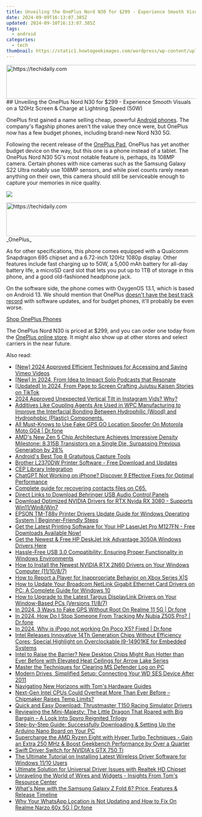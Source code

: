 ```yaml
---
title: Unveiling the OnePlus Nord N30 for $299 - Experience Smooth Visuals on a 120Hz Screen & Charge at Lightning Speed (50W)
date: 2024-09-09T16:13:07.385Z
updated: 2024-09-10T16:13:07.385Z
tags:
  - android
categories:
  - tech
thumbnail: https://static1.howtogeekimages.com/wordpress/wp-content/uploads/2023/05/OnePlus-Nord-N30-1-1.jpg
---
```


<!-- affiliate ads begin -->
<a href="https://appsumo.8odi.net/c/5597632/2128842/7443" target="_top" id="2128842">
  <img src="//a.impactradius-go.com/display-ad/7443-2128842" border="0" alt="https://techidaily.com" width="600" height="90"/>
</a>
<img height="0" width="0" src="https://appsumo.8odi.net/i/5597632/2128842/7443" style="position:absolute;visibility:hidden;" border="0" />
<!-- affiliate ads end -->
## Unveiling the OnePlus Nord N30 for $299 - Experience Smooth Visuals on a 120Hz Screen & Charge at Lightning Speed (50W)

OnePlus first gained a name selling cheap, powerful [Android phones](https://twitter-videos.techidaily.com/hot-takes-highlight-twitters-trending-topics-for-2024/). The company's flagship phones aren't the value they once were, but OnePlus now has a few budget phones, including brand-new Nord N30 5G.

 Following the recent release of the [OnePlus Pad](https://graphic-issues.techidaily.com/expertise-meets-simplicity-effortless-graphic-driver-update-on-windows-os/), OnePlus has yet another budget device on the way, but this one is a phone instead of a tablet. The OnePlus Nord N30 5G's most notable feature is, perhaps, its 108MP camera. Certain phones with nice cameras such as the Samsung Galaxy S22 Ultra notably use 108MP sensors, and while pixel counts rarely mean anything on their own, this camera should still be serviceable enough to capture your memories in nice quality.

![](https://static1.howtogeekimages.com/wordpress/wp-content/uploads/2023/05/OnePlus-Nord-N30-5G-Image.jpg) 

<!-- affiliate ads begin -->
<a href="https://unicoeye.pxf.io/c/5597632/2134489/18498" target="_top" id="2134489">
  <img src="//a.impactradius-go.com/display-ad/18498-2134489" border="0" alt="https://techidaily.com" width="728" height="90"/>
</a>
<img height="0" width="0" src="https://unicoeye.pxf.io/i/5597632/2134489/18498" style="position:absolute;visibility:hidden;" border="0" />
<!-- affiliate ads end -->
_OnePlus_

 As for other specifications, this phone comes equipped with a Qualcomm Snapdragon 695 chipset and a 6.72-inch 120Hz 1080p display. Other features include fast charging up to 50W, a 5,000 mAh battery for all-day battery life, a microSD card slot that lets you put up to 1TB of storage in this phone, and a good old-fashioned headphone jack.

 On the software side, the phone comes with OxygenOS 13.1, which is based on Android 13\. We should mention that OnePlus [doesn't have the best track record](https://www.theverge.com/2022/11/30/23484102/oneplus-android-updates-2023-phones-extends-support-period-select-models) with software updates, and for budget phones, it'll probably be even worse.

[Shop OnePlus Phones](https://onepluscom.pxf.io/c/5597632/916678/12532?subId1=UUhtgUeUpU201585&subId2=ehtg&u=https%3A%2F%2Fwww.oneplus.com%2Fus%2Fstore%2Fphone) 

 The OnePlus Nord N30 is priced at $299, and you can order one today from the [OnePlus online store](https://onepluscom.pxf.io/c/5597632/916678/12532?subId1=UUhtgUeUpU201585&subId2=ehtg&u=https%3A%2F%2Fwww.oneplus.com%2Fus%2Fstore%2Fphone). It might also show up at other stores and select carriers in the near future.

<ins class="adsbygoogle"
     style="display:block"
     data-ad-format="autorelaxed"
     data-ad-client="ca-pub-7571918770474297"
     data-ad-slot="1223367746"></ins>



<ins class="adsbygoogle"
     style="display:block"
     data-ad-client="ca-pub-7571918770474297"
     data-ad-slot="8358498916"
     data-ad-format="auto"
     data-full-width-responsive="true"></ins>

<span class="atpl-alsoreadstyle">Also read:</span>
<div><ul>
<li><a href="https://vimeo-videos.techidaily.com/new-2024-approved-efficient-techniques-for-accessing-and-saving-vimeo-videos/"><u>[New] 2024 Approved Efficient Techniques for Accessing and Saving Vimeo Videos</u></a></li>
<li><a href="https://fox-http.techidaily.com/new-in-2024-from-idea-to-impact-solo-podcasts-that-resonate/"><u>[New] In 2024, From Idea to Impact Solo Podcasts that Resonate</u></a></li>
<li><a href="https://tiktok-videos.techidaily.com/updated-in-2024-from-page-to-screen-crafting-jujutsu-kaisen-stories-on-tiktok/"><u>[Updated] In 2024, From Page to Screen Crafting Jujutsu Kaisen Stories on TikTok</u></a></li>
<li><a href="https://article-helps.techidaily.com/2024-approved-unexpected-vertical-tilt-in-instagram-vids-why/"><u>2024 Approved Unexpected Vertical Tilt in Instagram Vids? Why?</u></a></li>
<li><a href="https://hardware-help.techidaily.com/additives-like-coupling-agents-are-used-in-wpc-manufacturing-to-improve-the-interfacial-bonding-between-hydrophilic-wood-and-hydrophobic-plastic-components.51/"><u>Additives Like Coupling Agents Are Used in WPC Manufacturing to Improve the Interfacial Bonding Between Hydrophilic (Wood) and Hydrophobic (Plastic) Components.</u></a></li>
<li><a href="https://fake-location.techidaily.com/all-must-knows-to-use-fake-gps-go-location-spoofer-on-motorola-moto-g04-drfone-by-drfone-virtual-android/"><u>All Must-Knows to Use Fake GPS GO Location Spoofer On Motorola Moto G04 | Dr.fone</u></a></li>
<li><a href="https://hardware-help.techidaily.com/amds-new-zen-5-chip-architecture-achieves-impressive-density-milestone-8315b-transistors-on-a-single-die-surpassing-previous-generation-by-28/"><u>AMD's New Zen 5 Chip Architecture Achieves Impressive Density Milestone: 8.315B Transistors on a Single Die, Surpassing Previous Generation by 28%</u></a></li>
<li><a href="https://on-screen-recording.techidaily.com/androids-best-top-8-gratuitous-capture-tools/"><u>Android's Best Top 8 Gratuitous Capture Tools</u></a></li>
<li><a href="https://hardware-help.techidaily.com/brother-l2370dw-printer-software-free-download-and-updates/"><u>Brother L2370DW Printer Software - Free Download and Updates</u></a></li>
<li><a href="https://windows11.techidaily.com/cep-library-integration/"><u>CEP Library Integration</u></a></li>
<li><a href="https://fox-that.techidaily.com/chatgpt-not-working-on-iphone-discover-9-effective-fixes-for-optimal-performance/"><u>ChatGPT Not Working on iPhone? Discover 9 Effective Fixes for Optimal Performance</u></a></li>
<li><a href="https://phone-solutions.techidaily.com/complete-guide-for-recovering-contacts-files-on-c65-by-fonelab-android-recover-contacts/"><u>Complete guide for recovering contacts files on C65.</u></a></li>
<li><a href="https://hardware-help.techidaily.com/direct-links-to-download-behringer-usb-audio-control-panels/"><u>Direct Links to Download Behringer USB Audio Control Panels</u></a></li>
<li><a href="https://hardware-help.techidaily.com/download-optimized-nvidia-drivers-for-rtx-nvida-rx-3080-supports-win11win8win7/"><u>Download Optimized NVIDIA Drivers for RTX Nvida RX 3080 - Supports Win11/Win8/Win7</u></a></li>
<li><a href="https://hardware-help.techidaily.com/epson-tm-t88v-printer-drivers-update-guide-for-windows-operating-system-beginner-friendly-steps/"><u>EPSON TM-T88v Printer Drivers Update Guide for Windows Operating System | Beginner-Friendly Steps</u></a></li>
<li><a href="https://hardware-help.techidaily.com/get-the-latest-printing-software-for-your-hp-laserjet-pro-m127fn-free-downloads-available-now/"><u>Get the Latest Printing Software for Your HP LaserJet Pro M127FN - Free Downloads Available Now!</u></a></li>
<li><a href="https://hardware-help.techidaily.com/get-the-newest-and-free-hp-deskjet-ink-advantage-3050a-windows-drivers-here/"><u>Get the Newest & Free HP DeskJet Ink Advantage 3050A Windows Drivers Here</u></a></li>
<li><a href="https://hardware-help.techidaily.com/hassle-free-usb-30-compatibility-ensuring-proper-functionality-in-windows-environments/"><u>Hassle-Free USB 3.0 Compatibility: Ensuring Proper Functionality in Windows Environments</u></a></li>
<li><a href="https://hardware-help.techidaily.com/how-to-install-the-newest-nvidia-rtx-2n60-drivers-on-your-windows-computer-111087/"><u>How to Install the Newest NVIDIA RTX 2N60 Drivers on Your Windows Computer (11/10/8/7)</u></a></li>
<li><a href="https://games-able.techidaily.com/how-to-report-a-player-for-inappropriate-behavior-on-xbox-series-xs/"><u>How to Report a Player for Inappropriate Behavior on Xbox Series X|S</u></a></li>
<li><a href="https://hardware-help.techidaily.com/how-to-update-your-broadcom-netlink-gigabit-ethernet-card-drivers-on-pc-a-complete-guide-for-windows-10/"><u>How to Update Your Broadcom NetLink Gigabit Ethernet Card Drivers on PC: A Complete Guide for Windows 10</u></a></li>
<li><a href="https://hardware-help.techidaily.com/how-to-upgrade-to-the-latest-targus-displaylink-drivers-on-your-window-based-pcs-versions-1187/"><u>How to Upgrade to the Latest Targus DisplayLink Drivers on Your Window-Based PCs (Versions 11/8/7)</u></a></li>
<li><a href="https://change-location.techidaily.com/in-2024-3-ways-to-fake-gps-without-root-on-realme-11-5g-drfone-by-drfone-virtual-android/"><u>In 2024, 3 Ways to Fake GPS Without Root On Realme 11 5G | Dr.fone</u></a></li>
<li><a href="https://android-location-track.techidaily.com/in-2024-how-do-i-stop-someone-from-tracking-my-nubia-z50s-pro-drfone-by-drfone-virtual-android/"><u>In 2024, How Do I Stop Someone From Tracking My Nubia Z50S Pro? | Dr.fone</u></a></li>
<li><a href="https://pokemon-go-android.techidaily.com/in-2024-why-is-ipogo-not-working-on-poco-x5-fixed-drfone-by-drfone-virtual-android/"><u>In 2024, Why is iPogo not working On Poco X5? Fixed | Dr.fone</u></a></li>
<li><a href="https://hardware-help.techidaily.com/intel-releases-innovative-14th-generation-chips-without-efficiency-cores-special-highlight-on-overclockable-i9-14901ke-for-embedded-systems/"><u>Intel Releases Innovative 14Th Generation Chips Without Efficiency Cores; Special Highlight on Overclockable I9-14901KE for Embedded Systems</u></a></li>
<li><a href="https://hardware-help.techidaily.com/intel-to-raise-the-barrier-new-desktop-chips-might-run-hotter-than-ever-before-with-elevated-heat-ceilings-for-arrow-lake-series/"><u>Intel to Raise the Barrier? New Desktop Chips Might Run Hotter than Ever Before with Elevated Heat Ceilings for Arrow Lake Series</u></a></li>
<li><a href="https://win11.techidaily.com/master-the-techniques-for-clearing-ms-defender-log-on-pc/"><u>Master the Techniques for Clearing MS Defender Log on PC</u></a></li>
<li><a href="https://hardware-help.techidaily.com/modern-drives-simplified-setup-connecting-your-wd-ses-device-after-2011/"><u>Modern Drives, Simplified Setup: Connecting Your WD SES Device After 2011</u></a></li>
<li><a href="https://hardware-help.techidaily.com/navigating-new-horizons-with-toms-hardware-guides/"><u>Navigating New Horizons with Tom's Hardware Guides</u></a></li>
<li><a href="https://hardware-help.techidaily.com/next-gen-intel-cpus-could-overheat-more-than-ever-before-chipmaker-raises-temp-limits/"><u>Next-Gen Intel CPUs Could Overheat More Than Ever Before – Chipmaker Raises Temp Limits?</u></a></li>
<li><a href="https://hardware-help.techidaily.com/quick-and-easy-download-thrustmaster-t150-racing-simulator-drivers/"><u>Quick and Easy Download: Thrustmaster T150 Racing Simulator Drivers</u></a></li>
<li><a href="https://hardware-help.techidaily.com/reviewing-the-mini-majesty-the-little-dragon-that-roared-with-big-bargain-a-look-into-spyro-reignited-trilogy/"><u>Reviewing the Mini-Majesty: The Little Dragon That Roared with Big Bargain – A Look Into Spyro Reignited Trilogy</u></a></li>
<li><a href="https://hardware-help.techidaily.com/step-by-step-guide-successfully-downloading-and-setting-up-the-arduino-nano-board-on-your-pc/"><u>Step-by-Step Guide: Successfully Downloading & Setting Up the Arduino Nano Board on Your PC</u></a></li>
<li><a href="https://hardware-help.techidaily.com/1723262295408-supercharge-the-amd-ryzen-eight-with-hyper-turbo-techniques-gain-an-extra-250-mhz-and-boost-geekbench-performance-by-over-a-quarter/"><u>Supercharge the AMD Ryzen Eight with Hyper Turbo Techniques - Gain an Extra 250 MHz & Boost Geekbench Performance by Over a Quarter</u></a></li>
<li><a href="https://driver-install.techidaily.com/swift-driver-switch-for-nvidias-gtx-750-ti/"><u>Swift Driver Switch for NVIDIA's GTX 750 Ti</u></a></li>
<li><a href="https://hardware-help.techidaily.com/the-ultimate-tutorial-on-installing-latest-wireless-driver-software-for-windows-1110-users/"><u>The Ultimate Tutorial on Installing Latest Wireless Driver Software for Windows 11/10 Users</u></a></li>
<li><a href="https://hardware-help.techidaily.com/ultimate-solution-for-universal-driver-issues-with-realtek-hd-chipset/"><u>Ultimate Solution for Universal Driver Issues with Realtek HD Chipset</u></a></li>
<li><a href="https://hardware-help.techidaily.com/unraveling-the-world-of-wires-and-widgets-insights-from-toms-resource-center/"><u>Unraveling the World of Wires and Widgets - Insights From Tom's Resource Center</u></a></li>
<li><a href="https://technical-tips.techidaily.com/whats-new-with-the-samsung-galaxy-z-fold-6-price-features-and-release-timeline/"><u>What's New with the Samsung Galaxy Z Fold 6? Price, Features & Release Timeline</u></a></li>
<li><a href="https://location-social.techidaily.com/why-your-whatsapp-location-is-not-updating-and-how-to-fix-on-realme-narzo-60x-5g-drfone-by-drfone-virtual-android/"><u>Why Your WhatsApp Location is Not Updating and How to Fix On Realme Narzo 60x 5G | Dr.fone</u></a></li>
</ul></div>
